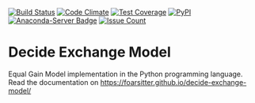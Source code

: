 [![Build Status](https://travis-ci.org/foarsitter/decide-exchange-model.svg?branch=master)](https://travis-ci.org/foarsitter/decide-exchange-model)
[![Code Climate](https://codeclimate.com/github/foarsitter/decide-exchange-model/badges/gpa.svg)](https://codeclimate.com/github/foarsitter/decide-exchange-model)
[![Test Coverage](https://codeclimate.com/github/foarsitter/decide-exchange-model/badges/coverage.svg)](https://codeclimate.com/github/foarsitter/decide-exchange-model/coverage)
[![PyPI](https://img.shields.io/pypi/v/decide-exchange-model.svg)](https://pypi.org/project/decide-exchange-model/)
[![Anaconda-Server Badge](https://anaconda.org/jelmert/decide-exchange-model/badges/version.svg)](https://anaconda.org/jelmert/decide-exchange-model)
[![Issue Count](https://codeclimate.com/github/foarsitter/decide-exchange-model/badges/issue_count.svg)](https://codeclimate.com/github/foarsitter/decide-exchange-model)

# Decide Exchange Model
Equal Gain Model implementation in the Python programming language. Read the documentation on https://foarsitter.github.io/decide-exchange-model/
